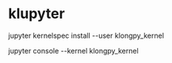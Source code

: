 # klupyter

jupyter kernelspec install --user klongpy_kernel

jupyter console --kernel klongpy_kernel

